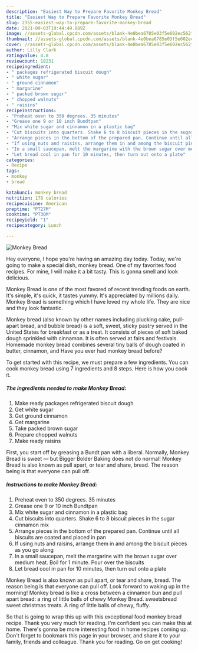```yaml
---
description: "Easiest Way to Prepare Favorite Monkey Bread"
title: "Easiest Way to Prepare Favorite Monkey Bread"
slug: 2355-easiest-way-to-prepare-favorite-monkey-bread
date: 2021-09-03T19:44:49.889Z
image: //assets-global.cpcdn.com/assets/blank-4e0bea6785e03f5e602ec562f230caae08da540cada707380b4fe1bbebba43da.png
thumbnail: //assets-global.cpcdn.com/assets/blank-4e0bea6785e03f5e602ec562f230caae08da540cada707380b4fe1bbebba43da.png
cover: //assets-global.cpcdn.com/assets/blank-4e0bea6785e03f5e602ec562f230caae08da540cada707380b4fe1bbebba43da.png
author: Lilly Clark
ratingvalue: 4.8
reviewcount: 18231
recipeingredient:
- " packages refrigerated biscuit dough"
- " white sugar"
- " ground cinnamon"
- " margarine"
- " packed brown sugar"
- " chopped walnuts"
- " raisins"
recipeinstructions:
- "Preheat oven to 350 degrees. 35 minutes"
- "Grease one 9 or 10 inch Bundtpan"
- "Mix white sugar and cinnamon in a plastic bag"
- "Cut biscuits into quarters. Shake 6 to 8 biscuit pieces in the sugar cinnamon mix"
- "Arrange pieces in the bottom of the prepared pan. Continue until all biscuits are coated and placed in pan"
- "If using nuts and raisins, arrange them in and among the biscuit pieces as you go along"
- "In a small saucepan, melt the margarine with the brown sugar over medium heat. Boil for 1 minute. Pour over the biscuits"
- "Let bread cool in pan for 10 minutes, then turn out onto a plate"
categories:
- Recipe
tags:
- monkey
- bread

katakunci: monkey bread 
nutrition: 178 calories
recipecuisine: American
preptime: "PT27M"
cooktime: "PT30M"
recipeyield: "1"
recipecategory: Lunch

---
```



![Monkey Bread](//assets-global.cpcdn.com/assets/blank-4e0bea6785e03f5e602ec562f230caae08da540cada707380b4fe1bbebba43da.png)

Hey everyone, I hope you're having an amazing day today. Today, we're going to make a special dish, monkey bread. One of my favorites food recipes. For mine, I will make it a bit tasty. This is gonna smell and look delicious.

Monkey Bread is one of the most favored of recent trending foods on earth. It's simple, it's quick, it tastes yummy. It's appreciated by millions daily. Monkey Bread is something which I have loved my whole life. They are nice and they look fantastic.

Monkey bread (also known by other names including plucking cake, pull-apart bread, and bubble bread) is a soft, sweet, sticky pastry served in the United States for breakfast or as a treat. It consists of pieces of soft baked dough sprinkled with cinnamon. It is often served at fairs and festivals. Homemade monkey bread combines several tiny balls of dough coated in butter, cinnamon, and Have you ever had monkey bread before?


To get started with this recipe, we must prepare a few ingredients. You can cook monkey bread using 7 ingredients and 8 steps. Here is how you cook it.

<!--inarticleads1-->

##### The ingredients needed to make Monkey Bread:

1. Make ready  packages refrigerated biscuit dough
1. Get  white sugar
1. Get  ground cinnamon
1. Get  margarine
1. Take  packed brown sugar
1. Prepare  chopped walnuts
1. Make ready  raisins


First, you start off by greasing a Bundt pan with a liberal. Normally, Monkey Bread is sweet — but Bigger Bolder Baking does not do normal! Monkey Bread is also known as pull apart, or tear and share, bread. The reason being is that everyone can pull off. 

<!--inarticleads2-->

##### Instructions to make Monkey Bread:

1. Preheat oven to 350 degrees. 35 minutes
1. Grease one 9 or 10 inch Bundtpan
1. Mix white sugar and cinnamon in a plastic bag
1. Cut biscuits into quarters. Shake 6 to 8 biscuit pieces in the sugar cinnamon mix
1. Arrange pieces in the bottom of the prepared pan. Continue until all biscuits are coated and placed in pan
1. If using nuts and raisins, arrange them in and among the biscuit pieces as you go along
1. In a small saucepan, melt the margarine with the brown sugar over medium heat. Boil for 1 minute. Pour over the biscuits
1. Let bread cool in pan for 10 minutes, then turn out onto a plate


Monkey Bread is also known as pull apart, or tear and share, bread. The reason being is that everyone can pull off. Look forward to waking up in the morning! Monkey bread is like a cross between a cinnamon bun and pull apart bread: a ring of little balls of chewy Monkey Bread. sweetsbread sweet christmas treats. A ring of little balls of chewy, fluffy. 

So that is going to wrap this up with this exceptional food monkey bread recipe. Thank you very much for reading. I'm confident you can make this at home. There's gonna be more interesting food in home recipes coming up. Don't forget to bookmark this page in your browser, and share it to your family, friends and colleague. Thank you for reading. Go on get cooking!

